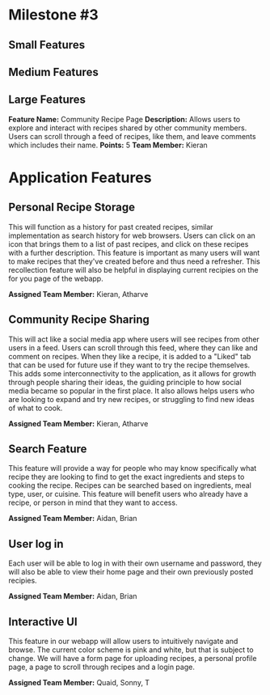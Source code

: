 # Milestone #3

## Small Features

## Medium Features

## Large Features
**Feature Name:** Community Recipe Page
**Description:** Allows users to explore and interact with recipes shared by other community members. Users can scroll through a feed of recipes, like them, and leave comments which includes their name.
**Points:** 5
**Team Member:** Kieran

# Application Features


## Personal Recipe Storage

This will function as a history for past created recipes, similar implementation as search history for web browsers.
Users can click on an icon that brings them to a list of past recipes, and click on these recipes with a further description.
This feature is important as many users will want to make recipes that they've created before and thus need a refresher. This recollection feature will also be helpful in displaying current recipies on the for you page of the webapp.

**Assigned Team Member:** Kieran, Atharve

## Community Recipe Sharing

This will act like a social media app where users will see recipes from other users in a feed. Users can scroll through this
feed, where they can like and comment on recipes. When they like a recipe, it is added to a "Liked" tab that can be used for
future use if they want to try the recipe themselves. This adds some interconnectivity to the application, as it allows for growth
through people sharing their ideas, the guiding principle to how social media became so popular in the first place. It also allows
helps users who are looking to expand and try new recipes, or struggling to find new ideas of what to cook.

**Assigned Team Member:** Kieran, Atharve

## Search Feature

This feature will provide a way for people who may know specifically what recipe they are looking to find to get the exact
ingredients and steps to cooking the recipe. Recipes can be searched based on ingredients, meal type, user, or cuisine. This
feature will benefit users who already have a recipe, or person in mind that they want to access.

**Assigned Team Member:** Aidan, Brian

## User log in

Each user will be able to log in with their own username and password, they will also be able to view their home page and their own previously posted recipies.

**Assigned Team Member:** Aidan, Brian

## Interactive UI

This feature in our webapp will allow users to intuitively navigate and browse. The current color scheme is pink and white, but that is subject to change. We will have a form page for uploading recipes, a personal profile page, a page to scroll through recipes and a login page.

**Assigned Team Member:** Quaid, Sonny, T
